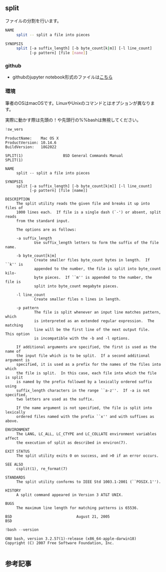
## split
ファイルの分割を行います。

```bash
NAME
     split -- split a file into pieces

SYNOPSIS
     split [-a suffix_length] [-b byte_count[k|m]] [-l line_count]
           [-p pattern] [file [name]]

```

### github
- githubのjupyter notebook形式のファイルは[こちら](https://github.com/hiroshi0530/wa-src/blob/master/article/library/bash/cat/cat_nb.ipynb)


### 環境
筆者のOSはmacOSです。LinuxやUnixのコマンドとはオプションが異なります。

実際に動かす際は先頭の！や先頭行の%%bashは無視してください。



```python
!sw_vers
```

    ProductName:	Mac OS X
    ProductVersion:	10.14.6
    BuildVersion:	18G2022
    
    SPLIT(1)                  BSD General Commands Manual                 SPLIT(1)
    
    NAME
         split -- split a file into pieces
    
    SYNOPSIS
         split [-a suffix_length] [-b byte_count[k|m]] [-l line_count]
               [-p pattern] [file [name]]
    
    DESCRIPTION
         The split utility reads the given file and breaks it up into files of
         1000 lines each.  If file is a single dash (`-') or absent, split reads
         from the standard input.
    
         The options are as follows:
    
         -a suffix_length
                 Use suffix_length letters to form the suffix of the file name.
    
         -b byte_count[k|m]
                 Create smaller files byte_count bytes in length.  If ``k'' is
                 appended to the number, the file is split into byte_count kilo-
                 byte pieces.  If ``m'' is appended to the number, the file is
                 split into byte_count megabyte pieces.
    
         -l line_count
                 Create smaller files n lines in length.
    
         -p pattern
                 The file is split whenever an input line matches pattern, which
                 is interpreted as an extended regular expression.  The matching
                 line will be the first line of the next output file.  This option
                 is incompatible with the -b and -l options.
    
         If additional arguments are specified, the first is used as the name of
         the input file which is to be split.  If a second additional argument is
         specified, it is used as a prefix for the names of the files into which
         the file is split.  In this case, each file into which the file is split
         is named by the prefix followed by a lexically ordered suffix using
         suffix_length characters in the range ``a-z''.  If -a is not specified,
         two letters are used as the suffix.
    
         If the name argument is not specified, the file is split into lexically
         ordered files named with the prefix ``x'' and with suffixes as above.
    
    ENVIRONMENT
         The LANG, LC_ALL, LC_CTYPE and LC_COLLATE environment variables affect
         the execution of split as described in environ(7).
    
    EXIT STATUS
         The split utility exits 0 on success, and >0 if an error occurs.
    
    SEE ALSO
         csplit(1), re_format(7)
    
    STANDARDS
         The split utility conforms to IEEE Std 1003.1-2001 (``POSIX.1'').
    
    HISTORY
         A split command appeared in Version 3 AT&T UNIX.
    
    BUGS
         The maximum line length for matching patterns is 65536.
    
    BSD                             August 21, 2005                            BSD



```python
!bash --version
```

    GNU bash, version 3.2.57(1)-release (x86_64-apple-darwin18)
    Copyright (C) 2007 Free Software Foundation, Inc.



```python

```

## 参考記事


```python

```
